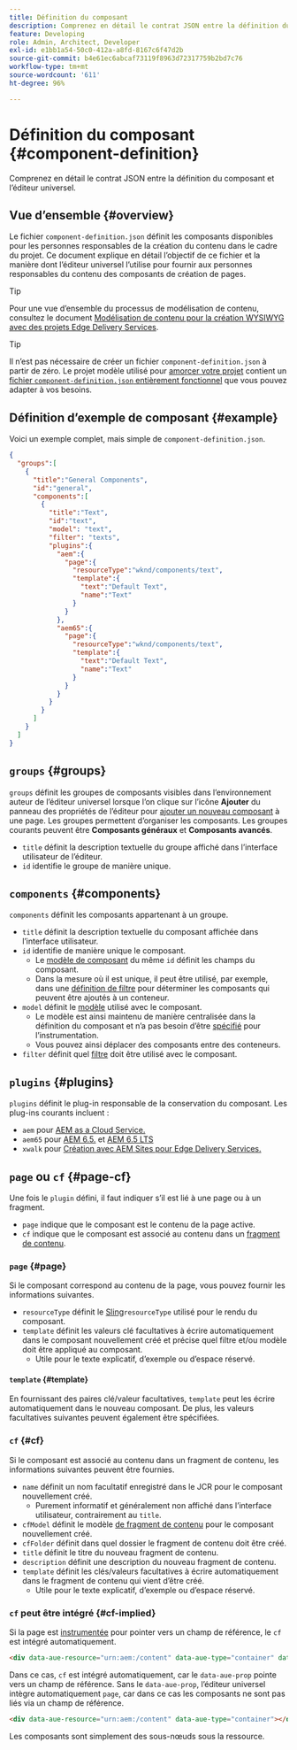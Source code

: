 ```yaml
---
title: Définition du composant
description: Comprenez en détail le contrat JSON entre la définition du composant et l’éditeur universel.
feature: Developing
role: Admin, Architect, Developer
exl-id: e1bb1a54-50c0-412a-a8fd-8167c6f47d2b
source-git-commit: b4e61ec6abcaf73119f8963d72317759b2bd7c76
workflow-type: tm+mt
source-wordcount: '611'
ht-degree: 96%

---
```


# Définition du composant {#component-definition}

Comprenez en détail le contrat JSON entre la définition du composant et l’éditeur universel.

## Vue d’ensemble {#overview}

Le fichier `component-definition.json` définit les composants disponibles pour les personnes responsables de la création du contenu dans le cadre du projet. Ce document explique en détail l’objectif de ce fichier et la manière dont l’éditeur universel l’utilise pour fournir aux personnes responsables du contenu des composants de création de pages.

>[!TIP]
>
>Pour une vue d’ensemble du processus de modélisation de contenu, consultez le document [Modélisation de contenu pour la création WYSIWYG avec des projets Edge Delivery Services](https://www.aem.live/developer/component-model-definitions).

>[!TIP]
>
>Il n’est pas nécessaire de créer un fichier `component-definition.json` à partir de zéro. Le projet modèle utilisé pour [ amorcer votre projet](https://www.aem.live/developer/ue-tutorial) contient un [fichier `component-definition.json` entièrement fonctionnel](https://github.com/adobe-rnd/aem-boilerplate-xwalk/blob/main/component-definition.json) que vous pouvez adapter à vos besoins.

## Définition d’exemple de composant {#example}

Voici un exemple complet, mais simple de `component-definition.json`.

```json
{
  "groups":[
    {
      "title":"General Components",
      "id":"general",
      "components":[
        {
          "title":"Text",
          "id":"text",
          "model": "text",
          "filter": "texts",
          "plugins":{
            "aem":{
              "page":{
                "resourceType":"wknd/components/text",
                "template":{
                  "text":"Default Text",
                  "name":"Text"
                }
              }
            },
            "aem65":{
              "page":{
                "resourceType":"wknd/components/text",
                "template":{
                  "text":"Default Text",
                  "name":"Text"
                }
              }
            }
          }
        }
      ]
    }
  ]
}
```

## `groups` {#groups}

`groups` définit les groupes de composants visibles dans l’environnement auteur de l’éditeur universel lorsque l’on clique sur l’icône **Ajouter** du panneau des propriétés de l’éditeur pour [ajouter un nouveau composant](/help/sites-cloud/authoring/universal-editor/authoring.md#adding-components) à une page. Les groupes permettent d’organiser les composants. Les groupes courants peuvent être **Composants généraux** et **Composants avancés**.

* `title` définit la description textuelle du groupe affiché dans l’interface utilisateur de l’éditeur.
* `id` identifie le groupe de manière unique.

## `components` {#components}

`components` définit les composants appartenant à un groupe.

* `title` définit la description textuelle du composant affichée dans l’interface utilisateur.
* `id` identifie de manière unique le composant.
   * Le [modèle de composant](/help/implementing/universal-editor/field-types.md#model-structure) du même `id` définit les champs du composant.
   * Dans la mesure où il est unique, il peut être utilisé, par exemple, dans une [définition de filtre](/help/implementing/universal-editor/filtering.md) pour déterminer les composants qui peuvent être ajoutés à un conteneur.
* `model` définit le [modèle](/help/implementing/universal-editor/field-types.md#model-structure) utilisé avec le composant.
   * Le modèle est ainsi maintenu de manière centralisée dans la définition du composant et n’a pas besoin d’être [spécifié](/help/implementing/universal-editor/field-types.md#instrumentation) pour l’instrumentation.
   * Vous pouvez ainsi déplacer des composants entre des conteneurs.
* `filter` définit quel [ filtre](/help/implementing/universal-editor/filtering.md) doit être utilisé avec le composant.

## `plugins` {#plugins}

`plugins` définit le plug-in responsable de la conservation du composant. Les plug-ins courants incluent :

* `aem` pour [AEM as a Cloud Service.](https://experienceleague.adobe.com/fr/docs/experience-manager-cloud-service)
* `aem65` pour [AEM 6.5.](https://experienceleague.adobe.com/fr/docs/experience-manager-65) et [AEM 6.5 LTS](https://experienceleague.adobe.com/en/docs/experience-manager-65-lts)
* `xwalk` pour [Création avec AEM Sites pour Edge Delivery Services.](https://www.aem.live/developer/ue-tutorial)

## `page` ou `cf` {#page-cf}

Une fois le `plugin` défini, il faut indiquer s’il est lié à une page ou à un fragment.

* `page` indique que le composant est le contenu de la page active.
* `cf` indique que le composant est associé au contenu dans un [fragment de contenu](/help/assets/content-fragments/content-fragments.md).

### `page` {#page}

Si le composant correspond au contenu de la page, vous pouvez fournir les informations suivantes.

* `resourceType` définit le [Sling](/help/implementing/developing/introduction/sling-cheatsheet.md)`resourceType` utilisé pour le rendu du composant.
* `template` définit les valeurs clé facultatives à écrire automatiquement dans le composant nouvellement créé et précise quel filtre et/ou modèle doit être appliqué au composant.
   * Utile pour le texte explicatif, d’exemple ou d’espace réservé.

#### `template` {#template}

En fournissant des paires clé/valeur facultatives, `template` peut les écrire automatiquement dans le nouveau composant. De plus, les valeurs facultatives suivantes peuvent également être spécifiées.

### `cf` {#cf}

Si le composant est associé au contenu dans un fragment de contenu, les informations suivantes peuvent être fournies.

* `name` définit un nom facultatif enregistré dans le JCR pour le composant nouvellement créé.
   * Purement informatif et généralement non affiché dans l’interface utilisateur, contrairement au `title`.
* `cfModel` définit le modèle [ de fragment de contenu](/help/assets/content-fragments/content-fragments-models.md) pour le composant nouvellement créé.
* `cfFolder` définit dans quel dossier le fragment de contenu doit être créé.
* `title` définit le titre du nouveau fragment de contenu.
* `description` définit une description du nouveau fragment de contenu.
* `template` définit les clés/valeurs facultatives à écrire automatiquement dans le fragment de contenu qui vient d’être créé.
   * Utile pour le texte explicatif, d’exemple ou d’espace réservé.

### `cf` peut être intégré {#cf-implied}

Si la page est [instrumentée](/help/implementing/universal-editor/getting-started.md#instrument-page) pour pointer vers un champ de référence, le `cf` est intégré automatiquement.

```html
<div data-aue-resource="urn:aem:/content" data-aue-type="container" data-aue-prop="field"></div>
```

Dans ce cas, `cf` est intégré automatiquement, car le `data-aue-prop` pointe vers un champ de référence. Sans le `data-aue-prop`, l’éditeur universel intègre automatiquement `page`, car dans ce cas les composants ne sont pas liés via un champ de référence.

```html
<div data-aue-resource="urn:aem:/content" data-aue-type="container"></div>
```

Les composants sont simplement des sous-nœuds sous la ressource.
